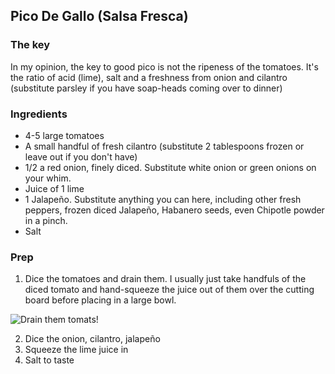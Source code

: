 ## Pico De Gallo (Salsa Fresca)


### The key

In my opinion, the key to good pico is not the ripeness of the tomatoes. It's the ratio of acid (lime), salt and a freshness from onion and cilantro (substitute parsley if you have soap-heads coming over to dinner)


### Ingredients

* 4-5 large tomatoes
* A small handful of fresh cilantro (substitute 2 tablespoons frozen or leave out if you don't have)
* 1/2 a red onion, finely diced. Substitute white onion or green onions on your whim.
* Juice of 1 lime
* 1 Jalapeño. Substitute anything you can here, including other fresh peppers, frozen diced Jalapeño, Habanero seeds, even Chipotle powder in a pinch.
* Salt

### Prep

1. Dice the tomatoes and drain them. I usually just take handfuls of the diced tomato and hand-squeeze the juice out of them over the cutting board before placing in a large bowl.

![Drain them tomats!](images/ico-de-gallo.jpg)

2. Dice the onion, cilantro, jalapeño
3. Squeeze the lime juice in
4. Salt to taste